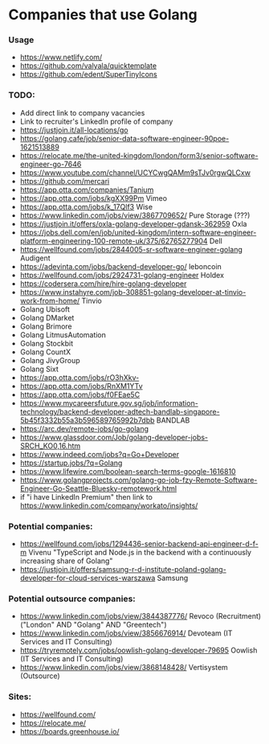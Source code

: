 # Companies that use Golang

### Usage
- https://www.netlify.com/
- https://github.com/valyala/quicktemplate
- https://github.com/edent/SuperTinyIcons

### TODO:
- Add direct link to company vacancies
- Link to recruiter's LinkedIn profile of company
- https://justjoin.it/all-locations/go
- https://golang.cafe/job/senior-data-software-engineer-90poe-1621513889
- https://relocate.me/the-united-kingdom/london/form3/senior-software-engineer-go-7646
- https://www.youtube.com/channel/UCYCwgQAMm9sTJv0rgwQLCxw
- https://github.com/mercari
- https://app.otta.com/companies/Tanium
- https://app.otta.com/jobs/kgXX99Pm Vimeo
- https://app.otta.com/jobs/k_17Qlf3 Wise
- https://www.linkedin.com/jobs/view/3867709652/ Pure Storage (???)
- https://justjoin.it/offers/oxla-golang-developer-gdansk-362959 Oxla
- https://jobs.dell.com/en/job/united-kingdom/intern-software-engineer-platform-engineering-100-remote-uk/375/62765277904 Dell
- https://wellfound.com/jobs/2844005-sr-software-engineer-golang Audigent
- https://adevinta.com/jobs/backend-developer-go/ leboncoin
- https://wellfound.com/jobs/2924731-golang-engineer Holdex
- https://codersera.com/hire/hire-golang-developer
- https://www.instahyre.com/job-308851-golang-developer-at-tinvio-work-from-home/ Tinvio
- Golang Ubisoft
- Golang DMarket
- Golang Brimore
- Golang LitmusAutomation
- Golang Stockbit
- Golang CountX
- Golang JivyGroup
- Golang Sixt
- https://app.otta.com/jobs/rO3hXkv-
- https://app.otta.com/jobs/RnXM1YTv
- https://app.otta.com/jobs/f0FEae5C
- https://www.mycareersfuture.gov.sg/job/information-technology/backend-developer-adtech-bandlab-singapore-5b45f3332b55a3b596589765992b7dbb BANDLAB
- https://arc.dev/remote-jobs/go-golang
- https://www.glassdoor.com/Job/golang-developer-jobs-SRCH_KO0,16.htm
- https://www.indeed.com/jobs?q=Go+Developer
- https://startup.jobs/?q=Golang
- https://www.lifewire.com/boolean-search-terms-google-1616810
- https://www.golangprojects.com/golang-go-job-fzy-Remote-Software-Engineer-Go-Seattle-Bluesky-remotework.html
- if "i have LinkedIn Premium" then link to https://www.linkedin.com/company/workato/insights/

### Potential companies:
- https://wellfound.com/jobs/1294436-senior-backend-api-engineer-d-f-m Vivenu "TypeScript and Node.js in the backend with a continuously increasing share of Golang"
- https://justjoin.it/offers/samsung-r-d-institute-poland-golang-developer-for-cloud-services-warszawa Samsung

### Potential outsource companies:
- https://www.linkedin.com/jobs/view/3844387776/ Revoco (Recruitment) ("London" AND "Golang" AND "Greentech")
- https://www.linkedin.com/jobs/view/3856676914/ Devoteam (IT Services and IT Consulting)
- https://tryremotely.com/jobs/oowlish-golang-developer-79695 Oowlish (IT Services and IT Consulting)
- https://www.linkedin.com/jobs/view/3868148428/ Vertisystem (Outsource)

### Sites:
- https://wellfound.com/
- https://relocate.me/
- https://boards.greenhouse.io/
